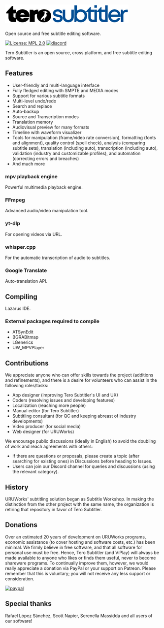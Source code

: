 # ![TeroSubtitler](share/terosubtitler_logo.png)
Open source and free subtitle editing software.

[![License: MPL 2.0](https://img.shields.io/badge/License-MPL_2.0-brightgreen.svg)](https://opensource.org/licenses/MPL-2.0)
[![discord](https://img.shields.io/badge/Discord-blue?style=for-the-badge)](https://discord.gg/EqzXEa8pHK)

Tero Subtitler is an open source, cross platform, and free subtitle editing software.

## Features

- User-friendly and multi-language interface
- Fully fledged editing with SMPTE and MEDIA modes
- Support for various subtitle formats
- Multi-level undo/redo
- Search and replace
- Auto-backup
- Source and Transcription modes
- Translation memory
- Audiovisual preview for many formats
- Timeline with waveform visualizer
- Tools for manipulation (frame/video rate conversion), formatting (fonts and alignment), quality control (spell check), analysis (comparing subtitle sets), translation (including auto), transcription (including auto), validation (industry and customizable profiles), and automation (correcting errors and breaches)
- And much more

### mpv playback engine

Powerful multimedia playback engine.

### FFmpeg

Advanced audio/video manipulation tool.

### yt-dlp

For opening videos via URL.

### whisper.cpp

For the automatic transcription of audio to subtitles.

### Google Translate

Auto-translation API.

## Compiling

Lazarus IDE.

### External packages required to compile

- ATSynEdit
- BGRABitmap
- LGenerics
- UW_MPVPlayer

## Contributions

We appreciate anyone who can offer skills towards the project (additions and refinements), and there is a desire for volunteers who can assist in the following roles/tasks:
- App designer (improving Tero Subtitler's UI and UX)
- Coders (resolving issues and developing features)
- Localization (reaching more people)
- Manual editor (for Tero Subtitler)
- Subtitling consultant (for QC and keeping abreast of industry developments)
- Video producer (for social media)
- Web designer (for URUWorks)

We encourage public discussions (ideally in English) to avoid the doubling of work and reach agreements with others:
- If there are questions or proposals, please create a topic (after searching for existing ones) in Discussions before heading to Issues.
- Users can join our Discord channel for queries and discussions (using the relevant category).

## History

URUWorks' subtitling solution began as Subtitle Workshop. In making the distinction from the other project with the same name, the organization is retiring that repository in favor of Tero Subtitler.

## Donations

Over an estimated 20 years of development on URUWorks programs, economic assistance (to cover hosting and software costs, etc.) has been minimal. We firmly believe in free software, and that all software for personal use must be free. Hence, Tero Subtitler (and ViPlay) will always be made available to anyone who likes or finds them useful, never to become shareware programs. To continually improve them, however, we would really appreciate a donation via PayPal or your support on Patreon. Please remember that this is voluntary; you will not receive any less support or consideration.
 
[![paypal](https://www.paypalobjects.com/en_US/i/btn/btn_donateCC_LG.gif)](https://www.paypal.com/cgi-bin/webscr?cmd=_donations&business=uruworks@gmail.com&lc=US&item_name=Donate+to+URUWorks+Tero+Subtitler&no_note=0&cn=&curency_code=USD&bn=PP-DonationsBF:btn_donateCC_LG.gif:NonHosted)

## Special thanks 

Rafael López Sánchez,
Scott Napier,
Serenella Massidda
and all users of our software!
